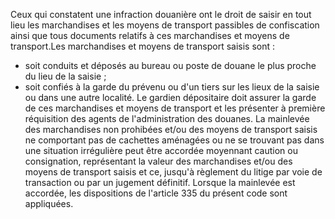 Ceux qui constatent une infraction douanière ont le
droit de saisir en tout lieu les marchandises et les moyens de transport
passibles de confiscation ainsi que tous documents relatifs à ces
marchandises et moyens de transport.Les marchandises et moyens de transport saisis sont :
- soit conduits et déposés au bureau ou poste de douane le plus proche
du lieu de la saisie ;
- soit confiés à la garde du prévenu ou d'un tiers sur les lieux de la
saisie ou dans une autre localité.
Le gardien dépositaire doit assurer la garde de ces marchandises et
moyens de transport et les présenter à première réquisition des agents
de l'administration des douanes.
La mainlevée des marchandises non prohibées et/ou des moyens de
transport saisis ne comportant pas de cachettes aménagées ou ne se
trouvant pas dans une situation irrégulière peut être accordée moyennant
caution ou consignation, représentant la valeur des marchandises et/ou
des moyens de transport saisis et ce, jusqu'à règlement du litige par
voie de transaction ou par un jugement définitif.
Lorsque la mainlevée est accordée, les dispositions de l'article 335 du
présent code sont appliquées.